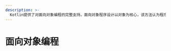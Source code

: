 ```yaml
---
description: >-
  Kotlin提供了对面向对象编程的完整支持。面向对象程序设计以对象为核心，该方法认为程序由一系列对象组成，类是对现实世界的抽象，对象是类的实例。本章将介绍Kotlin中的类和对象，Kotlin简化了数据模型类的定义和操作，还支持Java中不支持的操作符重载以及Java8才引入的接口默认实现。
---
```


# 面向对象编程

